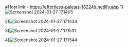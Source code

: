 #Host link:- https://effortless-paletas-f8324b.netlify.app
1)![Screenshot 2024-01-27 171405](https://github.com/vermakhushbu723/expression-ui/assets/116518735/8c5cddd4-b02f-4278-8d37-de5da4f8cb9b)

2)![Screenshot 2024-01-27 171434](https://github.com/vermakhushbu723/expression-ui/assets/116518735/3def5e06-7e09-4acf-a05f-0618c3b50992)

3)![Screenshot 2024-01-27 171531](https://github.com/vermakhushbu723/expression-ui/assets/116518735/df6c51f4-d305-46bb-8eab-493745e887fc)


4)![Screenshot 2024-01-27 171544](https://github.com/vermakhushbu723/expression-ui/assets/116518735/f9254db6-67ff-44a1-8e7a-1e71630d83de)
